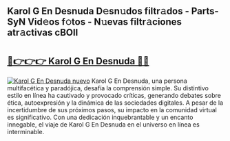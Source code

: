 ## Karol G En Desnuda D𝚎sn𝚞dos filtr𝚊dos - Parts-SyN Vid𝚎os f𝚘tos - N𝚞evas filtr𝚊ciones atr𝚊ctivas cBOlI

# <h2><a href="http://mb5ztu.tromn.icu/?c=Karol+G+En+Desnuda">🔗👉👉👉 Karol G En Desnuda 🔗🔗</a></h2>

[![Karol G En Desnuda nuevo](https://i.imgur.com/pEAQMta.gif)](http://mb5ztu.tromn.icu/?c=Karol+G+En+Desnuda)
Karol G En Desnuda, una persona multifacética y paradójica, desafía la comprensión simple. Su distintivo estilo en línea ha cautivado y provocado críticas, generando debates sobre ética, autoexpresión y la dinámica de las sociedades digitales. A pesar de la incertidumbre de sus próximos pasos, su impacto en la comunidad virtual es significativo. Con una dedicación inquebrantable y un encanto innegable, el viaje de Karol G En Desnuda en el universo en línea es interminable.
